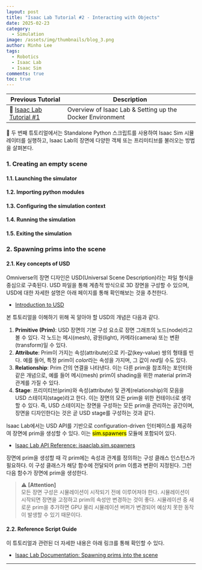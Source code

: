 ```yaml
---
layout: post
title: "Isaac Lab Tutorial #2 - Interacting with Objects"
date: 2025-02-23
category:
  - Simulation
image: /assets/img/thumbnails/blog_3.png
author: Minho Lee
tags: 
  - Robotics
  - Isaac Lab
  - Isaac Sim
comments: true
toc: true
---
```


| Previous Tutorial | Description |
|------------|------------------------------------------------------------------------------------------------|
| 🔗 [Isaac Lab Tutorial #1](https://www.roboxiv.com/simulation/2025/02/08/isaaclab-tutorial-intro/) | Overview of Isaac Lab & Setting up the Docker Environment |


📌 두 번째 튜토리얼에서는 Standalone Python 스크립트를 사용하여 Isaac Sim 시뮬레이터를 실행하고, Isaac Lab의 장면에 다양한 객체 또는 프리미티브를 불러오는 방법을 살펴본다.

### 1. Creating an empty scene

#### 1.1. Launching the simulator

#### 1.2. Importing python modules

#### 1.3. Configuring the simulation context

#### 1.4. Running the simulation

#### 1.5. Exiting the simulation

### 2. Spawning prims into the scene

#### 2.1. Key concepts of USD
Omniverse의 장면 디자인은 USD(Universal Scene Description)라는 파일 형식을 중심으로 구축된다. USD 파일을 통해 계층적 방식으로 3D 장면을 구성할 수 있으며, USD에 대한 자세한 설명은 아래 페이지를 통해 확인해보는 것을 추천한다. 

* <a href="https://openusd.org/docs/index.html"> Introduction to USD</a>

본 튜토리얼을 이해하기 위해 꼭 알아야 할 USD의 개념은 다음과 같다.<br>
1. <b>Primitive (Prim)</b>: USD 장면의 기본 구성 요소로 장면 그래프의 노드(node)라고 볼 수 있다. 각 노드는 메시(mesh), 광원(light), 카메라(camera) 또는 변환(transform)일 수 있다. 
2. <b>Attribute</b>: Prim이 가지는 속성(attribute)으로 키-값(key-value) 쌍의 형태를 띤다. 예를 들어, 특정 prim이 <i>color</i>라는 속성을 가지며, 그 값이 <i>red</i>일 수도 있다.
3. <b>Relationship</b>: Prim 간의 연결을 나타낸다. 이는 다른 prim을 참조하는 포인터와 같은 개념으로, 예를 들어 메시(mesh) prim이 shading을 위한 material prim과 관계를 가질 수 있다.
4. <b>Stage</b>: 프리미티브(prim)와 속성(attribute) 및 관계(relationship)의 모음을 USD 스테이지(stage)라고 한다. 이는 장면의 모든 prim을 위한 컨테이너로 생각할 수 있다. 즉, USD 스테이지는 장면을 구성하는 모든 prim을 관리하는 공간이며, 장면을 디자인한다는 것은 곧 USD stage를 구성하는 것과 같다.

Isaac Lab에서는 USD API를 기반으로 configuration-driven 인터페이스를 제공하여 장면에 prim을 생성할 수 있다. 이는 <mark>sim.spawners</mark> 모듈에 포함되어 있다.

* <a href="https://isaac-sim.github.io/IsaacLab/main/source/api/lab/isaaclab.sim.spawners.html"> Isaac Lab API Reference: isaaclab.sim.spawners</a>

장면에 prim을 생성할 때 각 prim에는 속성과 관계를 정의하는 구성 클래스 인스턴스가 필요하다. 이 구성 클래스가 해당 함수에 전달되어 prim 이름과 변환이 지정된다. 그런 다음 함수가 장면에 prim을 생성한다.

> ⚠️ **[Attention]** <br>
모든 장면 구성은 시뮬레이션이 시작되기 전에 이루어져야 한다. 시뮬레이션이 시작되면 장면을 고정하고 prim의 속성만 변경하는 것이 좋다. 시뮬레이션 중 새로운 prim을 추가하면 GPU 물리 시뮬레이션 버퍼가 변경되어 예상치 못한 동작이 발생할 수 있기 때문이다.

#### 2.2. Reference Script Guide


이 튜토리얼과 관련된 더 자세한 내용은 아래 링크를 통해 확인할 수 있다.
* <a href="https://isaac-sim.github.io/IsaacLab/main/source/tutorials/00_sim/spawn_prims.html"> Isaac Lab Documentation: Spawning prims into the scene</a>

---